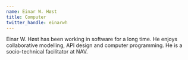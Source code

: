 ```yaml
---
name: Einar W. Høst
title: Computer
twitter_handle: einarwh
---
```

Einar W. Høst has been working in software for a long time. He enjoys collaborative modelling, API design and computer programming. He is a socio-technical facilitator at NAV.
